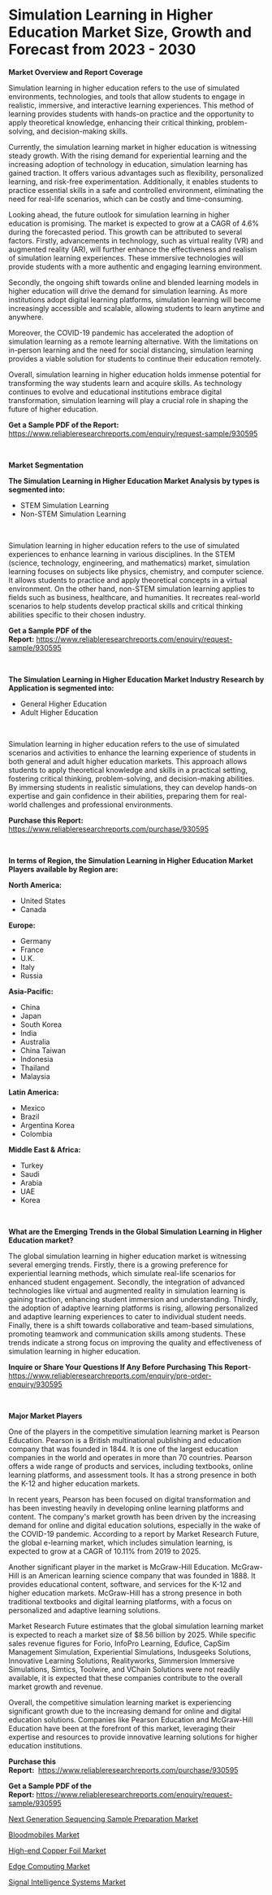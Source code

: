 <p><h1>Simulation Learning in Higher Education Market Size, Growth and Forecast from 2023 - 2030</h1></p><p><strong>Market Overview and Report Coverage</strong></p>
<p><p>Simulation learning in higher education refers to the use of simulated environments, technologies, and tools that allow students to engage in realistic, immersive, and interactive learning experiences. This method of learning provides students with hands-on practice and the opportunity to apply theoretical knowledge, enhancing their critical thinking, problem-solving, and decision-making skills.</p><p>Currently, the simulation learning market in higher education is witnessing steady growth. With the rising demand for experiential learning and the increasing adoption of technology in education, simulation learning has gained traction. It offers various advantages such as flexibility, personalized learning, and risk-free experimentation. Additionally, it enables students to practice essential skills in a safe and controlled environment, eliminating the need for real-life scenarios, which can be costly and time-consuming.</p><p>Looking ahead, the future outlook for simulation learning in higher education is promising. The market is expected to grow at a CAGR of 4.6% during the forecasted period. This growth can be attributed to several factors. Firstly, advancements in technology, such as virtual reality (VR) and augmented reality (AR), will further enhance the effectiveness and realism of simulation learning experiences. These immersive technologies will provide students with a more authentic and engaging learning environment.</p><p>Secondly, the ongoing shift towards online and blended learning models in higher education will drive the demand for simulation learning. As more institutions adopt digital learning platforms, simulation learning will become increasingly accessible and scalable, allowing students to learn anytime and anywhere.</p><p>Moreover, the COVID-19 pandemic has accelerated the adoption of simulation learning as a remote learning alternative. With the limitations on in-person learning and the need for social distancing, simulation learning provides a viable solution for students to continue their education remotely.</p><p>Overall, simulation learning in higher education holds immense potential for transforming the way students learn and acquire skills. As technology continues to evolve and educational institutions embrace digital transformation, simulation learning will play a crucial role in shaping the future of higher education.</p></p>
<p><strong>Get a Sample PDF of the Report:</strong> <a href="https://www.reliableresearchreports.com/enquiry/request-sample/930595">https://www.reliableresearchreports.com/enquiry/request-sample/930595</a></p>
<p>&nbsp;</p>
<p><strong>Market Segmentation</strong></p>
<p><strong>The Simulation Learning in Higher Education Market Analysis by types is segmented into:</strong></p>
<p><ul><li>STEM Simulation Learning</li><li>Non-STEM Simulation Learning</li></ul></p>
<p>&nbsp;</p>
<p><p>Simulation learning in higher education refers to the use of simulated experiences to enhance learning in various disciplines. In the STEM (science, technology, engineering, and mathematics) market, simulation learning focuses on subjects like physics, chemistry, and computer science. It allows students to practice and apply theoretical concepts in a virtual environment. On the other hand, non-STEM simulation learning applies to fields such as business, healthcare, and humanities. It recreates real-world scenarios to help students develop practical skills and critical thinking abilities specific to their chosen industry.</p></p>
<p><strong>Get a Sample PDF of the Report:</strong>&nbsp;<a href="https://www.reliableresearchreports.com/enquiry/request-sample/930595">https://www.reliableresearchreports.com/enquiry/request-sample/930595</a></p>
<p>&nbsp;</p>
<p><strong>The Simulation Learning in Higher Education Market Industry Research by Application is segmented into:</strong></p>
<p><ul><li>General Higher Education</li><li>Adult Higher Education</li></ul></p>
<p>&nbsp;</p>
<p><p>Simulation learning in higher education refers to the use of simulated scenarios and activities to enhance the learning experience of students in both general and adult higher education markets. This approach allows students to apply theoretical knowledge and skills in a practical setting, fostering critical thinking, problem-solving, and decision-making abilities. By immersing students in realistic simulations, they can develop hands-on expertise and gain confidence in their abilities, preparing them for real-world challenges and professional environments.</p></p>
<p><strong>Purchase this Report:</strong>&nbsp; <a href="https://www.reliableresearchreports.com/purchase/930595">https://www.reliableresearchreports.com/purchase/930595</a></p>
<p>&nbsp;</p>
<p><strong>In terms of Region, the Simulation Learning in Higher Education Market Players available by Region are:</strong></p>
<p>
    <p> <strong> North America: </strong>
        <ul>
            <li>United States</li>
            <li>Canada</li>
        </ul>
        </p> 
    <p> <strong> Europe: </strong>
        <ul>
            <li>Germany</li>
            <li>France</li>
            <li>U.K.</li>
            <li>Italy</li>
            <li>Russia</li>
        </ul>
        </p> 
    <p> <strong> Asia-Pacific: </strong>
        <ul>
            <li>China</li>
            <li>Japan</li>
            <li>South Korea</li>
            <li>India</li>
            <li>Australia</li>
            <li>China Taiwan</li>
            <li>Indonesia</li>
            <li>Thailand</li>
            <li>Malaysia</li>
        </ul>
        </p> 
    <p> <strong> Latin America: </strong>
        <ul>
            <li>Mexico</li>
            <li>Brazil</li>
            <li>Argentina Korea</li>
            <li>Colombia</li>
        </ul>
        </p> 
    <p> <strong> Middle East & Africa: </strong>
        <ul>
            <li>Turkey</li>
            <li>Saudi</li>
            <li>Arabia</li>
            <li>UAE</li>
            <li>Korea</li>
        </ul>
    </p>
    </p>
<p>&nbsp;</p>
<p><strong>What are the Emerging Trends in the Global Simulation Learning in Higher Education market?</strong></p>
<p><p>The global simulation learning in higher education market is witnessing several emerging trends. Firstly, there is a growing preference for experiential learning methods, which simulate real-life scenarios for enhanced student engagement. Secondly, the integration of advanced technologies like virtual and augmented reality in simulation learning is gaining traction, enhancing student immersion and understanding. Thirdly, the adoption of adaptive learning platforms is rising, allowing personalized and adaptive learning experiences to cater to individual student needs. Finally, there is a shift towards collaborative and team-based simulations, promoting teamwork and communication skills among students. These trends indicate a strong focus on improving the quality and effectiveness of simulation learning in higher education.</p></p>
<p><strong>Inquire or Share Your Questions If Any Before Purchasing This Report</strong>- <a href="https://www.reliableresearchreports.com/enquiry/pre-order-enquiry/930595">https://www.reliableresearchreports.com/enquiry/pre-order-enquiry/930595</a></p>
<p>&nbsp;</p>
<p><strong>Major Market Players</strong></p>
<p><p>One of the players in the competitive simulation learning market is Pearson Education. Pearson is a British multinational publishing and education company that was founded in 1844. It is one of the largest education companies in the world and operates in more than 70 countries. Pearson offers a wide range of products and services, including textbooks, online learning platforms, and assessment tools. It has a strong presence in both the K-12 and higher education markets.</p><p>In recent years, Pearson has been focused on digital transformation and has been investing heavily in developing online learning platforms and content. The company's market growth has been driven by the increasing demand for online and digital education solutions, especially in the wake of the COVID-19 pandemic. According to a report by Market Research Future, the global e-learning market, which includes simulation learning, is expected to grow at a CAGR of 10.11% from 2019 to 2025.</p><p>Another significant player in the market is McGraw-Hill Education. McGraw-Hill is an American learning science company that was founded in 1888. It provides educational content, software, and services for the K-12 and higher education markets. McGraw-Hill has a strong presence in both traditional textbooks and digital learning platforms, with a focus on personalized and adaptive learning solutions.</p><p>Market Research Future estimates that the global simulation learning market is expected to reach a market size of $8.56 billion by 2025. While specific sales revenue figures for Forio, InfoPro Learning, Edufice, CapSim Management Simulation, Experiential Simulations, Indusgeeks Solutions, Innovative Learning Solutions, Realityworks, Simmersion Immersive Simulations, Simtics, Toolwire, and VChain Solutions were not readily available, it is expected that these companies contribute to the overall market growth and revenue.</p><p>Overall, the competitive simulation learning market is experiencing significant growth due to the increasing demand for online and digital education solutions. Companies like Pearson Education and McGraw-Hill Education have been at the forefront of this market, leveraging their expertise and resources to provide innovative learning solutions for higher education institutions.</p></p>
<p><strong>Purchase this Report:</strong>&nbsp;&nbsp;<a href="https://www.reliableresearchreports.com/purchase/930595">https://www.reliableresearchreports.com/purchase/930595</a></p>
<p></p>
<p><strong>Get a Sample PDF of the Report:</strong>&nbsp;<a href="https://www.reliableresearchreports.com/enquiry/request-sample/930595">https://www.reliableresearchreports.com/enquiry/request-sample/930595</a></p>
<p><p><a href="https://medium.com/@deannakling2927/next-generation-sequencing-sample-preparation-market-size-growth-forecast-2023-2030-01d38e668949">Next Generation Sequencing Sample Preparation Market</a></p><p><a href="https://www.linkedin.com/pulse/bloodmobiles-market-size-growth-forecast-from-2023-2030-6uhje/">Bloodmobiles Market</a></p><p><a href="https://issuu.com/reportprime-2/docs/high-end-copper-foil-market-size-2030.pptx?fr=xKAE9_zU1NQ">High-end Copper Foil Market</a></p><p><a href="https://www.reportprime.com/edge-computing-r11241">Edge Computing Market</a></p><p><a href="https://github.com/RoccoManning/Market-Research-Report-List-1/blob/main/signal-intelligence-systems-market.md">Signal Intelligence Systems Market</a></p></p>